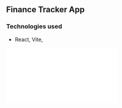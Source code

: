 ## Finance Tracker App

### Technologies used

- React, Vite,

![App Wireframe]('design/Desktop.pdf?raw=true')
